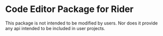 # Code Editor Package for Rider

This package is not intended to be modified by users.
Nor does it provide any api intended to be included in user projects.